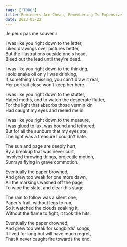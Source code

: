 ```yaml
---
tags: ['TODO']
title: Reminders Are Cheap, Remembering Is Expensive
date: 2023-05-22
---
```


Je peux pas me souvenir

I was like you right down to the letter,  
Liked drawings over pictures better,  
But the illustrations outside one's head,   
Bleed out the lead until they're dead.

I was like you right down to the thinking,  
I sold snake oil only I was drinking,  
If something's missing, you can't draw it real,  
Her portrait close won't keep her here.

I was like you right down to the stutter,  
Hated moths, and to watch the desperate flutter,  
For the light that absorbs those vermin kin  
Had caught my eyes and reeled me in.

I was like you right down to the measure,  
I was glued to lux, was bound and tethered,  
But for all the sunburn that my eyes ate,  
The light was a treasure I couldn't hate.

The sun and page are deeply hurt,  
By a breakup that was never curt,  
Involved throwing things, projectile motion,  
Sunrays flying in grave commotion.

Eventually the paper browned,  
And grew too weak for one more dawn,  
All the markings washed off the page,  
To wipe the slate, and clear this stage.

The rain to follow was a silent one,  
Paper's frail, without legs to run,  
So it watched the clouds soaking it,  
Without the flame to fight, it took the hits.

Eventually the paper drowned,  
And grew too weak for songbirds' songs,  
It lived for long but will have much regret,  
That it never caught fire towards the end.
